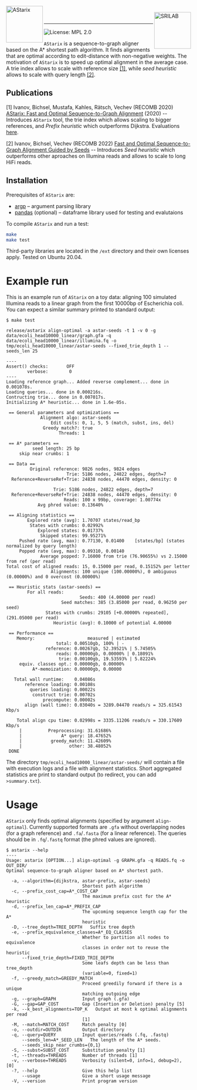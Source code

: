 <img width="100" alt="AStarix" align="left" src="https://www.sri.inf.ethz.ch/assets/systems/astarix.png"><br/>
<a href="https://www.sri.inf.ethz.ch/"><img width="100" alt="SRILAB" align="right" src="http://safeai.ethz.ch/img/sri-logo.svg"></a><br/>

---

![License: MPL 2.0](https://img.shields.io/badge/License-MPL%202.0-brightgreen.svg)

`AStarix` is a sequence-to-graph aligner based on the A* shortest path
algorithm. It finds alignments that are optimal according to edit-distance with
non-negative weights. The motivation of `AStarix` is to speed up optimal
alignment in the average case. A trie index allows to scale with reference size
[[1]](#1), while _seed heuristic_ allows to scale with query length [[2]](#2).

## Publications

<a id="1">[1]</a> 
Ivanov, Bichsel, Mustafa, Kahles, Rätsch, Vechev (RECOMB 2020)
[AStarix: Fast and Optimal Sequence-to-Graph Alignment](https://www.biorxiv.org/content/10.1101/2020.01.22.915496v2) (2020) -- Introduces `AStarix` tool, the trie index which allows scaling to bigger references, and _Prefix heuristic_ which outperforms Dijkstra. Evaluations [here](https://github.com/eth-sri/astarix/tree/RECOMB2020_experiments/evals).

<a id="2">[2]</a> 
Ivanov, Bichsel, Vechev (RECOMB 2022) 
[Fast and Optimal Sequence-to-Graph Alignment Guided by Seeds](https://www.biorxiv.org/content/10.1101/2021.11.05.467453v1) -- Introduces _Seed heuristic_ which outperforms other aproaches on Illumina reads and allows to scale to long HiFi reads.

## Installation

Prerequisites of `AStarix` are:

* [argp](https://www.gnu.org/software/libc/manual/html_node/Argp.html) &ndash;
  argument parsing library
* [pandas](https://pandas.pydata.org/) (optional)  &ndash; dataframe library used for testing and evalutaions

To compile `AStarix` and run a test:

```bash
make
make test
```

Third-party libraries are located in the `/ext` directory and their own licenses
apply. Tested on Ubuntu 20.04.

# Example run

This is an example run of `AStarix` on a toy data: aligning 100 simulated Illumina reads to a linear graph from the first 10000bp of Escherichia coli. You can expect a similar summary printed to standard output:

```
$ make test

release/astarix align-optimal -a astar-seeds -t 1 -v 0 -g data/ecoli_head10000_linear/graph.gfa -q data/ecoli_head10000_linear/illumina.fq -o tmp/ecoli_head10000_linear/astar-seeds --fixed_trie_depth 1 --seeds_len 25

----
Assert() checks:       OFF
        verbose:        0
----
Loading reference graph... Added reverse complement... done in 0.001078s.
Loading queries... done in 0.000216s.
Contructing trie... done in 0.007017s.
Initializing A* heuristic... done in 1.6e-05s.

 == General parameters and optimizations ==
             Alignment algo: astar-seeds
                 Edit costs: 0, 1, 5, 5 (match, subst, ins, del)
              Greedy match?: true
                    Threads: 1

 == A* parameters ==
          seed length: 25 bp
     skip near crumbs: 1

 == Data ==
         Original reference: 9826 nodes, 9824 edges
                       Trie: 5186 nodes, 24822 edges, depth=7
  Reference+ReverseRef+Trie: 24838 nodes, 44470 edges, density: 0

                  Trie: 5186 nodes, 24822 edges, depth=7
  Reference+ReverseRef+Trie: 24838 nodes, 44470 edges, density: 0
                      Reads: 100 x 99bp, coverage: 1.00774x
            Avg phred value: 0.13640%

 == Aligning statistics ==
        Explored rate (avg): 1.70707 states/read_bp
         States with crumbs: 0.02992%
            Explored states: 0.01737%
             Skipped states: 99.95271%
     Pushed rate (avg, max): 0.77130, 0.01400    [states/bp] (states normalized by query length)
     Popped rate (avg, max): 0.09310, 0.00140
             Average popped: 7.16000 from trie (76.90655%) vs 2.15000 from ref (per read)
Total cost of aligned reads: 15, 0.15000 per read, 0.15152% per letter
                 Alignments: 100 unique (100.00000%), 0 ambiguous (0.00000%) and 0 overcost (0.00000%)

 == Heuristic stats (astar-seeds) ==
        For all reads:
                            Seeds: 400 (4.00000 per read)
                     Seed matches: 385 (3.85000 per read, 0.96250 per seed)
               States with crumbs: 29105 [+0.00000% repeated], (291.05000 per read)
                  Heuristic (avg): 0.10000 of potential 4.00000

 == Performance ==
    Memory:                    measured | estimated
                   total: 0.00510gb, 100% | -
               reference: 0.00267gb, 52.39521% | 5.74505%
                   reads: 0.00000gb, 0.00000% | 0.18091%
                    trie: 0.00100gb, 19.53593% | 5.82224%
     equiv. classes opt.: 0.00000gb, 0.00000%
          A*-memoization: 0.00000gb, 0.00000

   Total wall runtime:    0.04086s
       reference loading: 0.00108s
         queries loading: 0.00022s
          construct trie: 0.00702s
              precompute: 0.00002s
       align (wall time): 0.03040s = 3289.04470 reads/s = 325.61543 Kbp/s

    Total align cpu time: 0.02998s = 3335.11206 reads/s = 330.17609 Kbp/s
     |          Preprocessing: 31.61686%
     |               A* query: 18.47652%
     |           greedy_match: 11.42609%
     |                  other: 38.48052%
 DONE
```

The directory `tmp/ecoli_head10000_linear/astar-seeds/` will contain a file with execution logs and a file with alignment statistics.
Short aggregated statistics are print to standard output (to redirect, you can add `>summary.txt`).


# Usage

`AStarix` only finds optimal alignments (specified by argument `align-optimal`). Currently supported formats are `.gfa` without overlapping nodes (for a graph reference) and `.fa`/`.fasta` (for a linear reference). The queries should be in `.fq`/`.fastq` format (the phred values are ignored).

```
$ astarix --help
----  
Usage: astarix [OPTION...] align-optimal -g GRAPH.gfa -q READS.fq -o OUT_DIR/
Optimal sequence-to-graph aligner based on A* shortest path.

  -a, --algorithm={dijkstra, astar-prefix, astar-seeds}
                             Shortest path algorithm
  -c, --prefix_cost_cap=A*_COST_CAP
                             The maximum prefix cost for the A* heuristic
  -d, --prefix_len_cap=A*_PREFIX_CAP
                             The upcoming sequence length cap for the A*
                             heuristic
  -D, --tree_depth=TREE_DEPTH   Suffix tree depth
  -e, --prefix_equivalence_classes=A*_EQ_CLASSES
                             Whether to partition all nodes to equivalence
                             classes in order not to reuse the heuristic
      --fixed_trie_depth=FIXED_TRIE_DEPTH
                             Some leafs depth can be less than tree_depth
                             (variable=0, fixed=1)
  -f, --greedy_match=GREEDY_MATCH
                             Proceed greedily forward if there is a unique
                             matching outgoing edge
  -g, --graph=GRAPH          Input graph (.gfa)
  -G, --gap=GAP_COST         Gap (Insertion or Deletion) penalty [5]
  -k, --k_best_alignments=TOP_K   Output at most k optimal alignments per read
                             [1]
  -M, --match=MATCH_COST     Match penalty [0]
  -o, --outdir=OUTDIR        Output directory
  -q, --query=QUERY          Input queries/reads (.fq, .fastq)
      --seeds_len=A*_SEED_LEN   The length of the A* seeds.
      --seeds_skip_near_crumbs={0,1}
  -S, --subst=SUBST_COST     Substitution penalty [1]
  -t, --threads=THREADS      Number of threads [1]
  -v, --verbose=THREADS      Verbosity (silent=0, info=1, debug=2), [0]
  -?, --help                 Give this help list
      --usage                Give a short usage message
  -V, --version              Print program version
```
